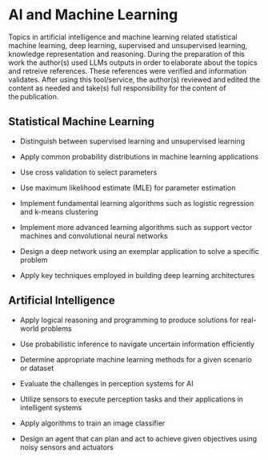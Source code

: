 # AI and Machine Learning

 Topics in artificial intelligence and machine learning related statistical machine learning, deep learning, supervised and unsupervised learning, knowledge representation and reasoning. 
 During the preparation of this work the author(s) used LLMs outputs in order to elaborate about the topics and retreive references. These references were verified and information validates. After using this tool/service, the author(s) reviewed and edited the content as needed and take(s) full responsibility for the content of the publication.

## Statistical Machine Learning
- Distinguish between supervised learning and unsupervised learning

- Apply common probability distributions in machine learning applications

- Use cross validation to select parameters

- Use maximum likelihood estimate (MLE) for parameter estimation

- Implement fundamental learning algorithms such as logistic regression and k-means clustering

- Implement more advanced learning algorithms such as support vector machines and convolutional neural networks

- Design a deep network using an exemplar application to solve a specific problem

- Apply key techniques employed in building deep learning architectures

## Artificial Intelligence
- Apply logical reasoning and programming to produce solutions for real-world problems

- Use probabilistic inference to navigate uncertain information efficiently

- Determine appropriate machine learning methods for a given scenario or dataset

- Evaluate the challenges in perception systems for AI

- Utilize sensors to execute perception tasks and their applications in intelligent systems

- Apply algorithms to train an image classifier

- Design an agent that can plan and act to achieve given objectives using noisy sensors and actuators
